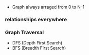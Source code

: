 - Graph always arraged from 0 to N-1

### relationships everywhere

### Graph Traversal

- DFS (Depth First Search)
- BFS (Breadth First Search)

